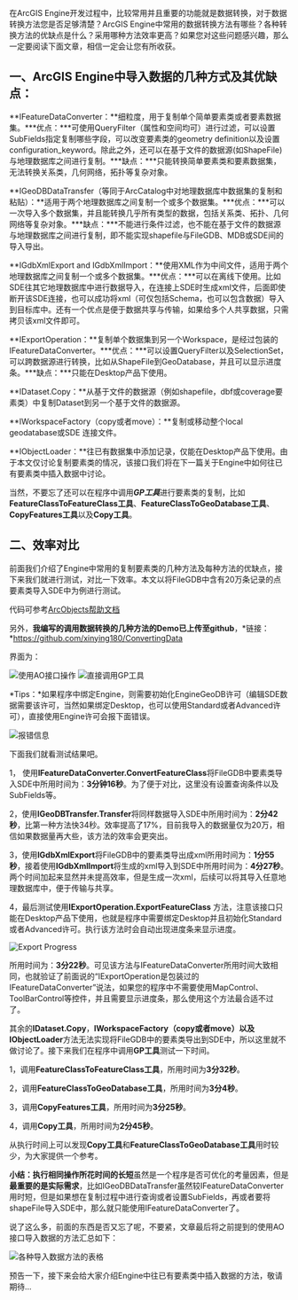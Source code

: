 在ArcGIS Engine开发过程中，比较常用并且重要的功能就是数据转换，对于数据转换方法您是否足够清楚？ArcGIS Engine中常用的数据转换方法有哪些？各种转换方法的优缺点是什么？采用哪种方法效率更高？如果您对这些问题感兴趣，那么一定要阅读下面文章，相信一定会让您有所收获。

## 一、ArcGIS Engine中导入数据的几种方式及其优缺点：

**IFeatureDataConverter：**细粒度，用于复制单个简单要素类或者要素数据集。***优点：***可使用QueryFilter（属性和空间均可）进行过滤，可以设置SubFields指定复制哪些字段，可以改变要素类的geometry definition以及设置configuration_keyword。除此之外，还可以在基于文件的数据源(如ShapeFile)与地理数据库之间进行复制。***缺点：***只能转换简单要素类和要素数据集，无法转换关系类，几何网络，拓扑等复杂对象。

**IGeoDBDataTransfer（等同于ArcCatalog中对地理数据库中数据集的复制和粘贴）：**适用于两个地理数据库之间复制一个或多个数据集。***优点：***可以一次导入多个数据集，并且能转换几乎所有类型的数据，包括关系类、拓扑、几何网络等复杂对象。***缺点：***不能进行条件过滤，也不能在基于文件的数据源与地理数据库之间进行复制，即不能实现shapefile与FileGDB、MDB或SDE间的导入导出。

**IGdbXmlExport and IGdbXmlImport：**使用XML作为中间文件，适用于两个地理数据库之间复制一个或多个数据集。***优点：***可以在离线下使用。比如SDE往其它地理数据库中进行数据导入，在连接上SDE时生成xml文件，后面即使断开该SDE连接，也可以成功将xml（可仅包括Schema，也可以包含数据）导入到目标库中。还有一个优点是便于数据共享与传输，如果给多个人共享数据，只需拷贝该xml文件即可。

**IExportOperation：**复制单个数据集到另一个Workspace，是经过包装的IFeatureDataConverter。***优点：***可以设置QueryFilter以及SelectionSet，可以跨数据源进行转换，比如从ShapeFile到GeoDatabase，并且可以显示进度条。***缺点：***只能在Desktop产品下使用。

**IDataset.Copy：**从基于文件的数据源（例如shapefile，dbf或coverage要素类）中复制Dataset到另一个基于文件的数据源。

**IWorkspaceFactory（copy或者move）：**复制或移动整个local geodatabase或SDE 连接文件。

**IObjectLoader：**往已有数据集中添加记录，仅能在Desktop产品下使用。由于本文仅讨论复制要素类的情况，该接口我们将在下一篇关于Engine中如何往已有要素类中插入数据中讨论。

当然，不要忘了还可以在程序中调用***GP工具***进行要素类的复制，比如**FeatureClassToFeatureClass工具**、**FeatureClassToGeoDatabase工具**、**CopyFeatures工具**以及**Copy工具**。

## 二、效率对比

前面我们介绍了Engine中常用的复制要素类的几种方法及每种方法的优缺点，接下来我们就进行测试，对比一下效率。本文以将FileGDB中含有20万条记录的点要素类导入SDE中为例进行测试。

代码可参考[ArcObjects帮助文档](http://resources.arcgis.com/en/help/arcobjects-net/conceptualhelp/index.html#/Converting_and_transferring_data/0001000003rp000000/)

另外，**我编写的调用数据转换的几种方法的Demo已上传至github**，*链接：*https://github.com/xinying180/ConvertingData 

界面为：

![使用AO接口操作](http://img.blog.csdn.net/20170215105459074?watermark/2/text/aHR0cDovL2Jsb2cuY3Nkbi5uZXQveGlueWluZzE4MA==/font/5a6L5L2T/fontsize/400/fill/I0JBQkFCMA==/dissolve/70/gravity/SouthEast)                ![直接调用GP工具](http://img.blog.csdn.net/20170215105542043?watermark/2/text/aHR0cDovL2Jsb2cuY3Nkbi5uZXQveGlueWluZzE4MA==/font/5a6L5L2T/fontsize/400/fill/I0JBQkFCMA==/dissolve/70/gravity/SouthEast)

*Tips：*如果程序中绑定Engine，则需要初始化EngineGeoDB许可（编辑SDE数据需要该许可，当然如果绑定Desktop，也可以使用Standard或者Advanced许可），直接使用Engine许可会报下面错误。

![报错信息](http://img.blog.csdn.net/20170215105901076?watermark/2/text/aHR0cDovL2Jsb2cuY3Nkbi5uZXQveGlueWluZzE4MA==/font/5a6L5L2T/fontsize/400/fill/I0JBQkFCMA==/dissolve/70/gravity/SouthEast)

下面我们就看测试结果吧。

1， 使用**IFeatureDataConverter.ConvertFeatureClass**将FileGDB中要素类导入SDE中所用时间为：**3分钟16秒**。为了便于对比，这里没有设置查询条件以及SubFields等。

2，使用**IGeoDBTransfer.Transfer**将同样数据导入SDE中所用时间为：**2分42秒**，比第一种方法快34秒。效率提高了17%，目前我导入的数据量仅为20万，相信如果数据量再大些，该方法的效率会更突出。

3，使用**IGdbXmlExport**将FileGDB中的要素类导出成xml所用时间为：**1分55秒**，接着使用**IGdbXmlImport**将生成的xml导入到SDE中所用时间为：**4分27秒**。两个时间加起来显然并未提高效率，但是生成一次xml，后续可以将其导入任意地理数据库中，便于传输与共享。

4，最后测试使用**IExportOperation.ExportFeatureClass** 方法，注意该接口只能在Desktop产品下使用，也就是程序中需要绑定Desktop并且初始化Standard或者Advanced许可。执行该方法时会自动出现进度条来显示进度。

![Export Progress](http://img.blog.csdn.net/20170215110630799?watermark/2/text/aHR0cDovL2Jsb2cuY3Nkbi5uZXQveGlueWluZzE4MA==/font/5a6L5L2T/fontsize/400/fill/I0JBQkFCMA==/dissolve/70/gravity/SouthEast)

所用时间为：**3分22秒**。可见该方法与IFeatureDataConverter所用时间大致相同，也就验证了前面说的“IExportOperation是包装过的IFeatureDataConverter”说法，如果您的程序中不需要使用MapControl、ToolBarControl等控件，并且需要显示进度条，那么使用这个方法最合适不过了。

其余的**IDataset.Copy**，**IWorkspaceFactory（copy或者move）**以及**IObjectLoader**方法无法实现将FileGDB中的要素类导出到SDE中，所以这里就不做讨论了。接下来我们在程序中调用**GP工具**测试一下时间。

1，调用**FeatureClassToFeatureClass工具**，所用时间为**3分32秒**。

2，调用**FeatureClassToGeoDatabase工具**，所用时间为**3分4秒**。

3，调用**CopyFeatures工具**，所用时间为**3分25秒**。

4，调用**Copy工具**，所用时间为**2分45秒**。

从执行时间上可以发现**Copy工具**和**FeatureClassToGeoDatabase工具**用时较少，为大家提供一个参考。

**小结：**执行相同操作**所花时间的长短**虽然是一个程序是否可优化的考量因素，但是**最重要的是实际需求**，比如IGeoDBDataTransfer虽然较IFeatureDataConverter用时短，但是如果想在复制过程中进行查询或者设置SubFields，再或者要将shapeFile导入SDE中，那么就只能使用IFeatureDataConverter了。

说了这么多，前面的东西是否又忘了呢，不要紧，文章最后将之前提到的使用AO接口导入数据的方法汇总如下：

![各种导入数据方法的表格](http://img.blog.csdn.net/20170215134612780?watermark/2/text/aHR0cDovL2Jsb2cuY3Nkbi5uZXQveGlueWluZzE4MA==/font/5a6L5L2T/fontsize/400/fill/I0JBQkFCMA==/dissolve/70/gravity/SouthEast)

预告一下，接下来会给大家介绍Engine中往已有要素类中插入数据的方法，敬请期待…
